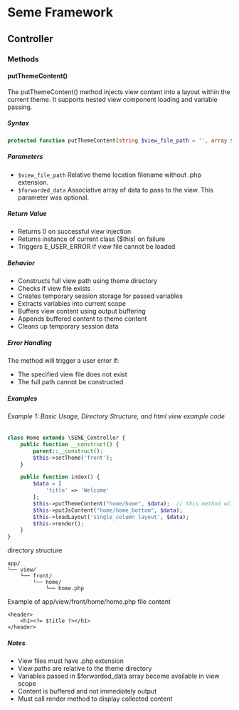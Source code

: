 <!--
Document Type: Technical Documentation
Purpose: Seme Framework Documentation
Author: Daeng Rosanda 
Date Created: 2025-02-21
Last Updated: 2025-02-21
-->
# Seme Framework
## Controller
### Methods

#### putThemeContent()
The putThemeContent() method injects view content into a layout within the current theme. It supports nested view component loading and variable passing.

##### Syntax
```php
protected function putThemeContent(string $view_file_path = '', array $forwarded_data = []): mixed
```

##### Parameters
- `$view_file_path`	Relative theme location filename without .php extension.
- `$forwarded_data` Associative array of data to pass to the view. This parameter was optional.

##### Return Value
- Returns 0 on successful view injection
- Returns instance of current class ($this) on failure
- Triggers E_USER_ERROR if view file cannot be loaded

##### Behavior
- Constructs full view path using theme directory
- Checks if view file exists
- Creates temporary session storage for passed variables
- Extracts variables into current scope
- Buffers view content using output buffering
- Appends buffered content to theme content
- Cleans up temporary session data

##### Error Handling
The method will trigger a user error if:

- The specified view file does not exist
- The full path cannot be constructed

##### Examples

###### Example 1: Basic Usage, Directory Structure, and html view example code
```php
class Home extends \SENE_Controller {
    public function __construct() {
        parent::__construct();
        $this->setTheme('front');
    }

    public function index() {
        $data = [
            'title' => 'Welcome'
        ];
        $this->putThemeContent("home/home", $data);  // this method will be loaded views under app/view/front/home/bottom.php
        $this->putJsContent("home/home_bottom", $data);
        $this->loadLayout('single_column_layout', $data);
        $this->render();
    }
}
```

directory structure

```
app/
└── view/
    └── front/
        └── home/
            └── home.php
```

Example of app/view/front/home/home.php file content
```
<header>
    <h1><?= $title ?></h1>
</header>
```


##### Notes
- View files must have .php extension
- View paths are relative to the theme directory
- Variables passed in $forwarded_data array become available in view scope
- Content is buffered and not immediately output
- Must call render method to display collected content